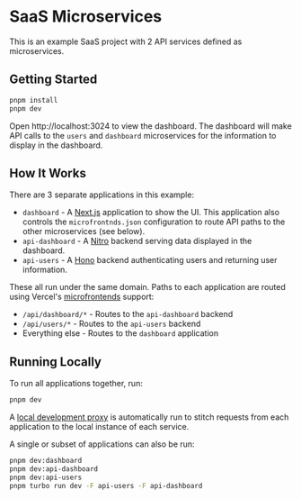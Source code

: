# SaaS Microservices

This is an example SaaS project with 2 API services defined as microservices.

## Getting Started

```sh
pnpm install
pnpm dev
```

Open http://localhost:3024 to view the dashboard. The dashboard will make API calls
to the `users` and `dashboard` microservices for the information to display in the
dashboard.

## How It Works

There are 3 separate applications in this example:

- `dashboard` - A [Next.js](https://nextjs.org/) application to show the UI. This application also controls the `microfrontnds.json` configuration to route API paths to the other microservices (see below).
- `api-dashboard` - A [Nitro](https://nitro.build/) backend serving data displayed in the dashboard.
- `api-users` - A [Hono](https://hono.dev/) backend authenticating users and returning user information.

These all run under the same domain. Paths to each application are routed using Vercel's [microfrontends](https://vercel.com/docs/microfrontends) support:

- `/api/dashboard/*` - Routes to the `api-dashboard` backend
- `/api/users/*` - Routes to the `api-users` backend
- Everything else - Routes to the `dashboard` application

## Running Locally

To run all applications together, run:

```sh
pnpm dev
```

A [local development proxy](https://vercel.com/docs/microfrontends/local-development) is automatically run to stitch requests from each application to the local instance of each service.

A single or subset of applications can also be run:

```sh
pnpm dev:dashboard
pnpm dev:api-dashboard
pnpm dev:api-users
pnpm turbo run dev -F api-users -F api-dashboard
```
